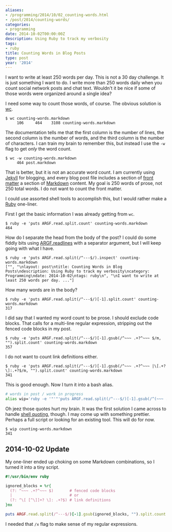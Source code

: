 ```yaml
---
aliases:
- /programming/2014/10/02_counting-words.html
- /post/2014/counting-words/
categories:
- programming
date: 2014-10-02T00:00:00Z
description: Using Ruby to track my verbosity
tags:
- ruby
title: Counting Words in Blog Posts
type: post
year: '2014'
---
```

I want to write at least 250 words per day. This is not a 30 day
challenge. It is just something I want to do. I write more than 250
words daily when you count social network posts and chat
text. Wouldn't it be nice if some of those words were organized around
a single idea?
<!--more-->

[wc]: http://en.wikipedia.org/wiki/Wc_(Unix)

I need some way to count those words, of course. The obvious solution
is [wc][].

```
$ wc counting-words.markdown
     106     464    3108 counting-words.markdown
```

The documentation tells me that the first column is the number of
lines, the second column is the number of words, and the third column
is the number of characters. I can train my brain to remember this,
but instead I use the `-w` flag to get *only* the word count.

```
$ wc -w counting-words.markdown
     464 post.markdown
```

[Jekyll]: http://jekyllrb.com/
[front matter]: http://jekyllrb.com/docs/frontmatter/
[Markdown]: http://daringfireball.net/projects/markdown/

That is better, but it is not an accurate word count. I am currently
using [Jekyll][] for blogging, and every blog post file includes a
section of [front matter][] a section of [Markdown][] content. My goal is 250
words of prose, not 250 total words. I do not want to count the front matter.

[Ruby]: https://www.ruby-lang.org/

I could use assorted shell tools to accomplish this, but I would
rather make a [Ruby][] one-liner.

First I get the basic information I was already getting from `wc`.

```
$ ruby -e 'puts ARGF.read.split.count' counting-words.markdown
464
```

[ARGF.readlines]: http://ruby-doc.org/core-2.1.3/ARGF.html#method-i-readlines

How do I separate the head from the body of the post? I could do some
fiddly bits using [ARGF.readlines][] with a separator argument, but I
will keep going with what I have.

```
$ ruby -e 'puts ARGF.read.split(/^---$/).inspect' counting-words.markdown
["", "\nlayout: post\ntitle: Counting Words in Blog Posts\ndescription: Using Ruby to track my verbosity\ncategory: Programming\ndate: 2014-10-02\ntags: ruby\n", "\nI want to write at least 250 words per day. ..."]
```

How many words are in the body?

```
$ ruby -e 'puts ARGF.read.split(/^---$/)[-1].split.count' counting-words.markdown
317
```

I did say that I wanted my word count to be prose. I should exclude
code blocks. That calls for a multi-line regular expression, stripping
out the fenced code blocks in my post.

```
$ ruby -e 'puts ARGF.read.split(/^---$/)[-1].gsub(/^~~~ .+?^~~~ $/m, "").split.count' counting-words.markdown
357
```

I do not want to count link definitions either.

```
$ ruby -e 'puts ARGF.read.split(/^---$/)[-1].gsub(/^~~~ .+?^~~~ |\[.+?\]:.+?$/m, "").split.count' counting-words.markdown
341
```

This is good enough. Now I turn it into a bash alias.

``` bash
# words in post / work in progress
alias wip='ruby -e '"'"'puts ARGF.read.split(/^---$/)[-1].gsub(/^(~~~ .+?^~~~ |\[.+?\]:.+?)$/m, "").split.count'"'"
```

[shell quoting]: http://stackoverflow.com/a/1250279/285810

Oh jeez those quotes hurt my brain. It was the first solution I came
across to handle [shell quoting][], though. I may come up with
something prettier. Perhaps a full script or looking for an existing
tool. This will do for now.

```
$ wip counting-words.markdown
341
```

## 2014-10-02 Update

My one-liner ended up choking on some Markdown combinations, so I
turned it into a tiny script.

``` ruby
#!/usr/bin/env ruby

ignored_blocks = %r{
  (?: ^~~~ .+?^~~~ $)       # fenced code blocks
  |                         # or
  (?: ^\[ [^\]]+? \]: .+?$) # link definitions
}mx

puts ARGF.read.split(/^---$/)[-1].gsub(ignored_blocks, "").split.count
```

I needed that `/x` flag to make sense of my regular expressions.
